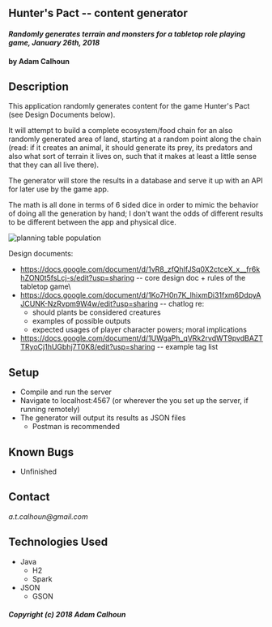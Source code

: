 ## Hunter's Pact -- content generator

#### _Randomly generates terrain and monsters for a tabletop role playing game, January 26th, 2018_

#### by Adam Calhoun

## Description

This application randomly generates content for the game Hunter's Pact (see Design Documents below).

It will attempt to build a complete ecosystem/food chain for an also randomly generated area of land, starting at a random point along the
chain (read: if it creates an animal, it should generate its prey, its predators and also what sort of terrain it lives on, such that it makes at least
a little sense that they can all live there).

The generator will store the results in a database and serve it up with an API for later use by the game app.

The math is all done in terms of 6 sided dice in order to mimic the behavior of doing all the generation by hand; I don't want the odds of different results to be different between the app and physical dice.

![planning table population](IMG_401.JPG)

Design documents:
* https://docs.google.com/document/d/1vR8_zfQhlfJSq0X2ctceX_x__fr6khZON0t5fsLcj-s/edit?usp=sharing -- core design doc + rules of the tabletop game\
* https://docs.google.com/document/d/1Ko7H0n7K_lhixmDi31fxm6DdpyAJCUNK-NzRvpm9W4w/edit?usp=sharing -- chatlog re:
    * should plants be considered creatures
    * examples of possible outputs
    * expected usages of player character powers; moral implications
* https://docs.google.com/document/d/1UWgaPh_qVRk2rvdWT9pvdBAZTTRyoCj1hUGbhj7T0K8/edit?usp=sharing -- example tag list

## Setup

* Compile and run the server
* Navigate to localhost:4567 (or wherever the you set up the server, if running remotely)
* The generator will output its results as JSON files
    * Postman is recommended


## Known Bugs
* Unfinished

## Contact
_a.t.calhoun@gmail.com_

## Technologies Used
* Java
    * H2
    * Spark
* JSON
    * GSON

##### Copyright (c) 2018 **Adam Calhoun**